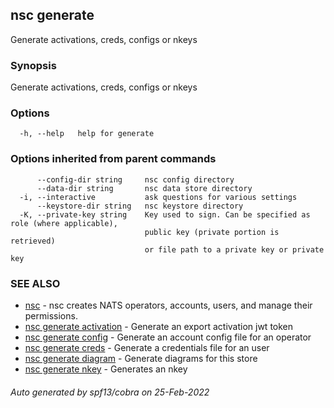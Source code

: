 ## nsc generate

Generate activations, creds, configs or nkeys

### Synopsis

Generate activations, creds, configs or nkeys

### Options

```
  -h, --help   help for generate
```

### Options inherited from parent commands

```
      --config-dir string     nsc config directory
      --data-dir string       nsc data store directory
  -i, --interactive           ask questions for various settings
      --keystore-dir string   nsc keystore directory
  -K, --private-key string    Key used to sign. Can be specified as role (where applicable),
                              public key (private portion is retrieved)
                              or file path to a private key or private key 
```

### SEE ALSO

* [nsc](nsc.md)	 - nsc creates NATS operators, accounts, users, and manage their permissions.
* [nsc generate activation](nsc_generate_activation.md)	 - Generate an export activation jwt token
* [nsc generate config](nsc_generate_config.md)	 - Generate an account config file for an operator
* [nsc generate creds](nsc_generate_creds.md)	 - Generate a credentials file for an user
* [nsc generate diagram](nsc_generate_diagram.md)	 - Generate diagrams for this store
* [nsc generate nkey](nsc_generate_nkey.md)	 - Generates an nkey

###### Auto generated by spf13/cobra on 25-Feb-2022

